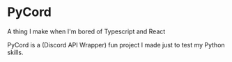 # PyCord
A thing I make when I'm bored of Typescript and React

PyCord is a (Discord API Wrapper) fun project I made just to test my Python skills.
